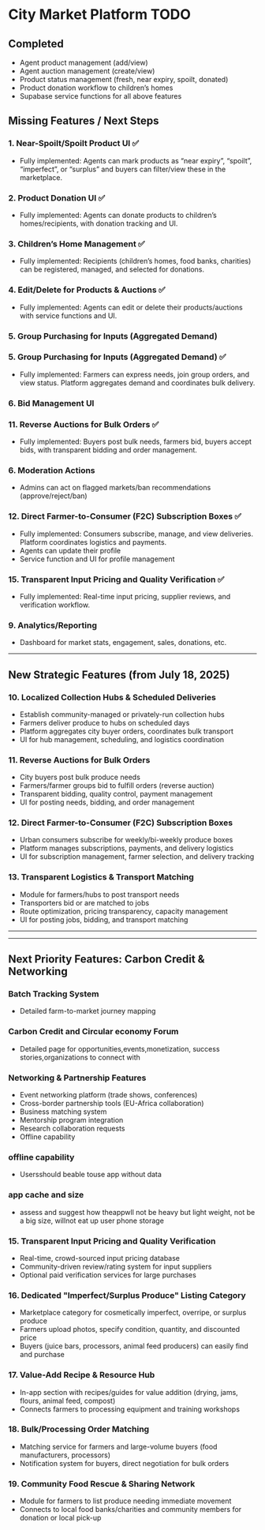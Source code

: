 # City Market Platform TODO

## Completed
- Agent product management (add/view)
- Agent auction management (create/view)
- Product status management (fresh, near expiry, spoilt, donated)
- Product donation workflow to children’s homes
- Supabase service functions for all above features

## Missing Features / Next Steps

### 1. Near-Spoilt/Spoilt Product UI ✅
- Fully implemented: Agents can mark products as “near expiry”, “spoilt”, “imperfect”, or “surplus” and buyers can filter/view these in the marketplace.

### 2. Product Donation UI ✅
- Fully implemented: Agents can donate products to children’s homes/recipients, with donation tracking and UI.

### 3. Children’s Home Management ✅
- Fully implemented: Recipients (children’s homes, food banks, charities) can be registered, managed, and selected for donations.

### 4. Edit/Delete for Products & Auctions ✅
- Fully implemented: Agents can edit or delete their products/auctions with service functions and UI.


### 5. Group Purchasing for Inputs (Aggregated Demand)
### 5. Group Purchasing for Inputs (Aggregated Demand) ✅
- Fully implemented: Farmers can express needs, join group orders, and view status. Platform aggregates demand and coordinates bulk delivery.

### 6. Bid Management UI
### 11. Reverse Auctions for Bulk Orders ✅
- Fully implemented: Buyers post bulk needs, farmers bid, buyers accept bids, with transparent bidding and order management.
### 6. Moderation Actions
- Admins can act on flagged markets/ban recommendations (approve/reject/ban)
### 12. Direct Farmer-to-Consumer (F2C) Subscription Boxes ✅
- Fully implemented: Consumers subscribe, manage, and view deliveries. Platform coordinates logistics and payments.
- Agents can update their profile
- Service function and UI for profile management
### 15. Transparent Input Pricing and Quality Verification ✅
- Fully implemented: Real-time input pricing, supplier reviews, and verification workflow.

### 9. Analytics/Reporting
- Dashboard for market stats, engagement, sales, donations, etc.

---

## New Strategic Features (from July 18, 2025)

### 10. Localized Collection Hubs & Scheduled Deliveries
- Establish community-managed or privately-run collection hubs
- Farmers deliver produce to hubs on scheduled days
- Platform aggregates city buyer orders, coordinates bulk transport
- UI for hub management, scheduling, and logistics coordination

### 11. Reverse Auctions for Bulk Orders
- City buyers post bulk produce needs
- Farmers/farmer groups bid to fulfill orders (reverse auction)
- Transparent bidding, quality control, payment management
- UI for posting needs, bidding, and order management

### 12. Direct Farmer-to-Consumer (F2C) Subscription Boxes
- Urban consumers subscribe for weekly/bi-weekly produce boxes
- Platform manages subscriptions, payments, and delivery logistics
- UI for subscription management, farmer selection, and delivery tracking

### 13. Transparent Logistics & Transport Matching
- Module for farmers/hubs to post transport needs
- Transporters bid or are matched to jobs
- Route optimization, pricing transparency, capacity management
- UI for posting jobs, bidding, and transport matching

---


---

## Next Priority Features: Carbon Credit & Networking

### Batch Tracking System
- Detailed farm-to-market journey mapping

### Carbon Credit and Circular economy Forum
- Detailed page for opportunities,events,monetization, success stories,organizations to connect with

### Networking & Partnership Features
- Event networking platform (trade shows, conferences)
- Cross-border partnership tools (EU-Africa collaboration)
- Business matching system
- Mentorship program integration
- Research collaboration requests
- Offline capability

### offline capability
- Usersshould beable touse app without data

### app cache and size 
- assess and suggest how theappwll not be heavy but light weight, not be a big size, willnot eat up user phone storage

### 15. Transparent Input Pricing and Quality Verification
- Real-time, crowd-sourced input pricing database
- Community-driven review/rating system for input suppliers
- Optional paid verification services for large purchases

### 16. Dedicated "Imperfect/Surplus Produce" Listing Category
- Marketplace category for cosmetically imperfect, overripe, or surplus produce
- Farmers upload photos, specify condition, quantity, and discounted price
- Buyers (juice bars, processors, animal feed producers) can easily find and purchase

### 17. Value-Add Recipe & Resource Hub
- In-app section with recipes/guides for value addition (drying, jams, flours, animal feed, compost)
- Connects farmers to processing equipment and training workshops

### 18. Bulk/Processing Order Matching
- Matching service for farmers and large-volume buyers (food manufacturers, processors)
- Notification system for buyers, direct negotiation for bulk orders

### 19. Community Food Rescue & Sharing Network
- Module for farmers to list produce needing immediate movement
- Connects to local food banks/charities and community members for donation or local pick-up
